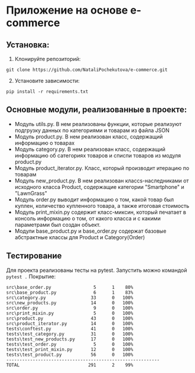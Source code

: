 # Приложение на основе e-commerce
## Установка:
1. Клонируйте репозиторий:
```
git clone https://github.com/NataliPochekutova/e-commerce.git
```
2. Установите зависимости:
```
pip install -r requirements.txt
```
## Основные модули, реализованные в проекте:
- Модуль utils.py. В нем реализованы функции, которые реализуют подгрузку данных по категориями и товарам из файла JSON
- Модуль product.py. В нем реализован класс, содержащий информацию о товарах
- Модуль category.py. В нем реализован класс, содержащий информацию об сатегориях товаров 
и списпи товаров из модуля product.py
- Модуль product_iterator.py. Класс, который производит итерацию по товарам
- Модуль new_product.py. В нем реализован классs-наследниками от исходного класса Product, 
содержащие категории "Smartphone" и "LawnGrass"
- Модуль order.py выводит информацию о том, какой товар был куплен, количество купленного товара, 
а также итоговая стоимость
- Модуль  print_mixin.py содержит класс-миксин, который печатает в консоль информацию о том, 
от какого класса и с какими параметрами был создан объект.
- Модули base_product.py и base_order.py содержат базовые абстрактные классы для Product и Category(Order)

## Тестирование
Для проекта реализованы тесты на pytest. Запустить можно командой `pytest .`
Покрытие:
```
src\base_order.py                5      1    80%   
src\base_product.py              6      1    83%   
src\category.py                 33      0   100%
src\new_products.py             14      0   100%
src\order.py                     9      0   100%
src\print_mixin.py               5      0   100%
src\product.py                  43      0   100%
src\product_iterator.py         14      0   100%
tests\conftest.py               41      0   100%
tests\test_category.py          31      0   100%
tests\test_new_products.py      17      0   100%
tests\test_order.py              5      0   100%
tests\test_print_mixin.py       12      0   100%
tests\test_product.py           56      0   100%
----------------------------------------------------------
TOTAL                          291      2    99%



```